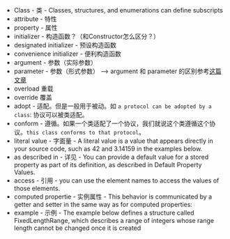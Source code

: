 
- Class - 类 - Classes, structures, and enumerations can define subscripts
- attribute - 特性
- property - 属性
- initializer - 构造函数？（和Constructor怎么区分？）
- designated initializer - 预设构造函数
- convenience initializer - 便利构造函数
- argument - 参数（实际参数）
- parameter - 参数（形式参数） --> argument 和 parameter 的区别参考[这篇文章](http://www.blogjava.net/flysky19/articles/89963.html)
- overload 重载
- override 覆盖
- adopt - 适配。但是一般用于被动。如 `a protocol can be adopted by a class`: 协议可以被类适配。
- conform - 遵循。如果一个类适配了一个协议，我们就说这个类遵循这个协议。`this class conforms to that protocol`。
- literal value - 字面量 - A literal value is a value that appears directly in your source code, such as 42 and 3.14159 in the examples below.
- as described in - 详见 - You can provide a default value for a stored property as part of its definition, as described in Default Property Values.
- access - 引用 - you can use the element names to access the values of those elements.
- computed propertie - 实例属性 - This behavior is communicated by a getter and setter in the same way as for computed properties:
- example - 示例 - The example below defines a structure called FixedLengthRange, which describes a range of integers whose range length cannot be changed once it is created

